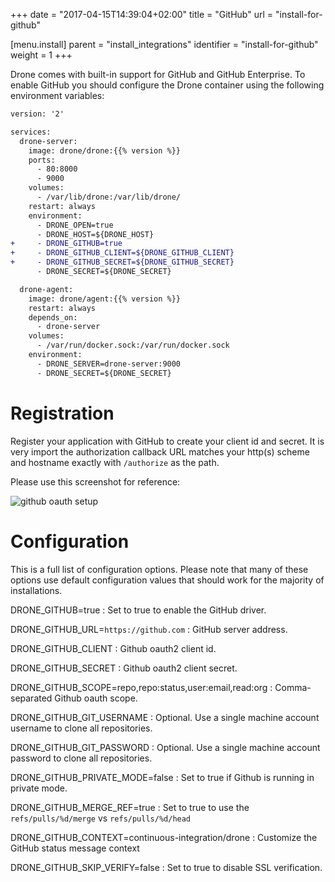 +++
date = "2017-04-15T14:39:04+02:00"
title = "GitHub"
url = "install-for-github"

[menu.install]
  parent = "install_integrations"
  identifier = "install-for-github"
  weight = 1
+++

Drone comes with built-in support for GitHub and GitHub Enterprise. To enable GitHub you should configure the Drone container using the following environment variables:

```diff
version: '2'

services:
  drone-server:
    image: drone/drone:{{% version %}}
    ports:
      - 80:8000
      - 9000
    volumes:
      - /var/lib/drone:/var/lib/drone/
    restart: always
    environment:
      - DRONE_OPEN=true
      - DRONE_HOST=${DRONE_HOST}
+     - DRONE_GITHUB=true
+     - DRONE_GITHUB_CLIENT=${DRONE_GITHUB_CLIENT}
+     - DRONE_GITHUB_SECRET=${DRONE_GITHUB_SECRET}
      - DRONE_SECRET=${DRONE_SECRET}

  drone-agent:
    image: drone/agent:{{% version %}}
    restart: always
    depends_on:
      - drone-server
    volumes:
      - /var/run/docker.sock:/var/run/docker.sock
    environment:
      - DRONE_SERVER=drone-server:9000
      - DRONE_SECRET=${DRONE_SECRET}
```

# Registration

Register your application with GitHub to create your client id and secret. It is very import the authorization callback URL matches your http(s) scheme and hostname exactly with `/authorize` as the path.

Please use this screenshot for reference:

![github oauth setup](images/github_oauth.png)

# Configuration

This is a full list of configuration options. Please note that many of these options use default configuration values that should work for the majority of installations.

DRONE_GITHUB=true
: Set to true to enable the GitHub driver.

DRONE_GITHUB_URL=`https://github.com`
: GitHub server address.

DRONE_GITHUB_CLIENT
: Github oauth2 client id.

DRONE_GITHUB_SECRET
: Github oauth2 client secret.

DRONE_GITHUB_SCOPE=repo,repo:status,user:email,read:org
: Comma-separated Github oauth scope.

DRONE_GITHUB_GIT_USERNAME
: Optional. Use a single machine account username to clone all repositories.

DRONE_GITHUB_GIT_PASSWORD
: Optional. Use a single machine account password to clone all repositories.

DRONE_GITHUB_PRIVATE_MODE=false
: Set to true if Github is running in private mode.

DRONE_GITHUB_MERGE_REF=true
: Set to true to use the `refs/pulls/%d/merge` vs `refs/pulls/%d/head`

DRONE_GITHUB_CONTEXT=continuous-integration/drone
: Customize the GitHub status message context

DRONE_GITHUB_SKIP_VERIFY=false
: Set to true to disable SSL verification.
